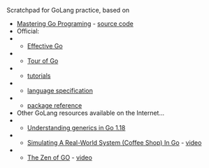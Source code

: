 Scratchpad for GoLang practice, based on 

- [Mastering Go Programing](https://learning.oreilly.com/videos/mastering-go-programming/9781786468239/) - [source code](https://github.com/minaandrawos/Mastering-Go-Programming)
- Official:
- - [Effective Go](https://go.dev/doc/effective_go)
- - [Tour of Go](https://go.dev/tour/list)
- - [tutorials](https://go.dev/doc/tutorial/)
- - [language specification](https://go.dev/ref/spec#Type_parameter_declarations)
- - [package reference](https://pkg.go.dev/)
- Other GoLang resources available on the Internet... 
- - [Understanding generics in Go 1.18](https://blog.logrocket.com/understanding-generics-go-1-18/)
- - [Simulating A Real-World System (Coffee Shop) In Go](https://github.com/Sajmani/dotgo/tree/master/coffee) - [video](https://www.youtube.com/watch?v=jJS6G7irZSc)
- - [The Zen of GO](https://dave.cheney.net/2020/02/23/the-zen-of-go) - [video](https://www.youtube.com/watch?v=yd_rtwYaXps)
